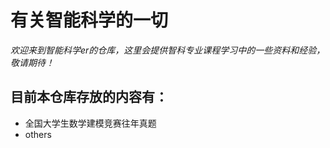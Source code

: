 # 有关智能科学的一切
*欢迎来到智能科学er的仓库，这里会提供智科专业课程学习中的一些资料和经验，敬请期待！*

## 目前本仓库存放的内容有：
- 全国大学生数学建模竞赛往年真题
- others
